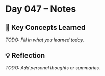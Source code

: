 # Day 047 – Notes

## 🔑 Key Concepts Learned

_TODO: Fill in what you learned today._

## 💡 Reflection

_TODO: Add personal thoughts or summaries._
